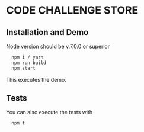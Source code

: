CODE CHALLENGE STORE
=====================

## Installation and Demo

Node version should be v.7.0.0 or superior

```sh
  npm i / yarn
  npm run build
  npm start
```

This executes the demo.

## Tests


You can also execute the tests with

```sh
  npm t
```